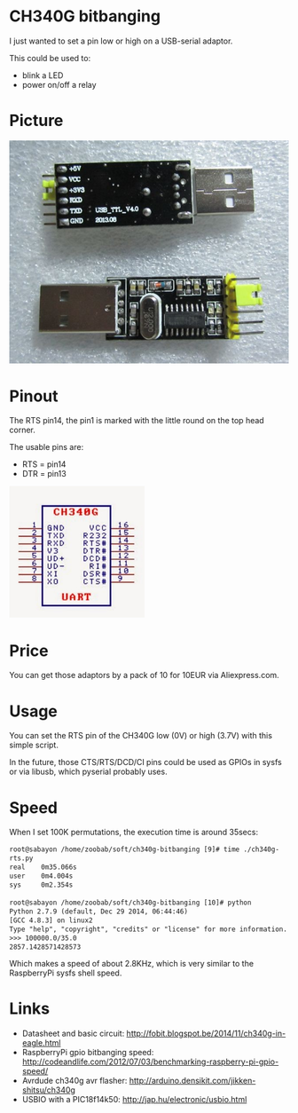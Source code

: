 CH340G bitbanging
=================

I just wanted to set a pin low or high on a USB-serial adaptor.

This could be used to:

* blink a LED
* power on/off a relay

Picture
=======

![WinChipHead CH340G usb-serial adaptor](https://raw.githubusercontent.com/zoobab/ch340g-bitbanging/master/ch340g-usb-serial.jpg)

Pinout
======

The RTS pin14, the pin1 is marked with the little round on the top head corner.

The usable pins are:

* RTS = pin14
* DTR = pin13

![WinChipHead CH340G pinout](https://raw.githubusercontent.com/zoobab/ch340g-bitbanging/master/ch340g-pinout.jpg)

Price
=====

You can get those adaptors by a pack of 10 for 10EUR via Aliexpress.com.

Usage
=====

You can set the RTS pin of the CH340G low (0V) or high (3.7V) with this simple script.

In the future, those CTS/RTS/DCD/CI pins could be used as GPIOs in sysfs or via
libusb, which pyserial probably uses.

Speed
=====

When I set 100K permutations, the execution time is around 35secs:

    root@sabayon /home/zoobab/soft/ch340g-bitbanging [9]# time ./ch340g-rts.py
    real    0m35.066s
    user    0m4.004s
    sys     0m2.354s
    
    root@sabayon /home/zoobab/soft/ch340g-bitbanging [10]# python
    Python 2.7.9 (default, Dec 29 2014, 06:44:46) 
    [GCC 4.8.3] on linux2
    Type "help", "copyright", "credits" or "license" for more information.
    >>> 100000.0/35.0
    2857.1428571428573

Which makes a speed of about 2.8KHz, which is very similar to the RaspberryPi sysfs shell speed.

Links
=====

* Datasheet and basic circuit: http://fobit.blogspot.be/2014/11/ch340g-in-eagle.html
* RaspberryPi gpio bitbanging speed: http://codeandlife.com/2012/07/03/benchmarking-raspberry-pi-gpio-speed/
* Avrdude ch340g avr flasher: http://arduino.densikit.com/jikken-shitsu/ch340g
* USBIO with a PIC18f14k50: http://jap.hu/electronic/usbio.html
